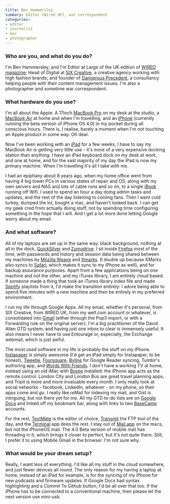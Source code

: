 ```yaml
---
title: Ben Hammersley
summary: Editor (Wired UK), war correspondent
categories:
- editor
- journalist
- mac
- photographer
---
```


### Who are you, and what do you do?

I'm Ben Hammersley, and I'm Editor at Large of the UK edition of [WIRED magazine](http://www.wired.co.uk/ "The UK version of WIRED."); Head of Digital at [SIX Creative](http://www.six-creative.com/ "SIX, a creative agency."), a creative agency working with high fashion brands; and founder of [Dangerous Precedent](http://www.dangerousprecedent.com/ "Ben's consultancy."), a consultancy helping people with their content management issues. I'm also a photographer and sometime war correspondent.

### What hardware do you use?

I'm all about the Apple. A 17inch [MacBook Pro][macbook-pro] on my desk at the studio, a [MacBook Air][macbook-air] at home and when I'm travelling, and an [iPhone][] (currently running the beta version of iPhone OS 4.0) in my pocket during all conscious hours. There is, I realise, barely a moment when I'm not touching an Apple product in some way. Oh dear.

Now I've been working with an [iPad][] for a few weeks, I have to say my MacBook Air is getting very little use - it's more of a very expensive docking station than anything. I have an iPad keyboard dock on my desk at work, and one at home, and for the vast majority of my day the iPad is now my primary machine. When I'm travelling it's all I take with me.

I had an epiphany about 8 years ago, when my home office went from having 4 big tower PCs in various states of repair and OS, along with my own servers and NAS and lots of cable runs and so on, to a single [iBook][] running off Wifi. I used to spend an hour a day doing admin tasks and updates, and the rest of the day listening to cooling fans. Then I went cold turkey, dumped the lot, bought a mac, and haven't looked back. I can get my geek cred from actually doing stuff, not by spending time configuring something in the hope that I will. And I get a lot more done letting Google worry about my email.

### And what software?

All of my laptops are set up in the same way: black background, nothing at all in the dock, [QuickSilver][] and [Zumodrive][]. I sit inside [Firefox][] most of the time, with passwords and history and session data being shared between my machines by [Mozilla Weave][weave] and [Xmarks][]. (I double up because XMarks also syncs to [Safari][], which makes it sync to my iPhone as well), and for backup assurance purposes. Apart from a few applications being on one machine and not the other, and my iTunes library, I am entirely cloud based. If someone made a thing that took an iTunes library index file and made [Spotify][] playlists from it, I'd make the transition entirely: I adore being able to spend five minutes with a new machine and then be entirely in my preferred environment.

I run my life through Google Apps. All my email, whether it's personal, from SIX Creative, from WIRED UK, from my well.com account or whatever, is consolidated into [Gmail][] (either through the Pop3 import, or with a Forwarding rule on the original server). I'm a big practitioner of the David Allen GTD system, and having just one inbox to clear is immensely useful. It also means I never have to use Entourage or, especially, the Exchange webmail, which is just awful.

The most used software in my life is probably the stuff on my iPhone. [Instapaper][instapaper-ios] is simply awesome (I'd get an iPad simply for Instapaper, to be honest), [Tweetie][tweetie-ios], [Foursquare][foursquare-ios], [Byline][byline-ios] for Google Reader syncing, Tumblr's authoring app, and [Words With Friends][words-with-friends-ios]. I don't have a working TV at home, instead using an old iMac with [Boxee][] installed: the iPhone app acts as the remote control. London City and London Bus are great travel planning apps, and Tripit is more and more invaluable every month. I only really look at social networks - facebook, LinkedIn, whatever - on my phone, so their apps come and go. I really like reMail for indexing my mail, and Gist is intriguing, but not there yet for me. All my GTD to-do lists are on [Google Docs][google-docs] and linked off my bookmark bar, along with links to two [BaseCamp][] accounts.

For the rest, [TextMate][] is the editor of choice, [Transmit][] the FTP tool of the day, and the [Terminal][] app does the rest. I stay out of [Mail.app][mail] on the macs, but not the iPhoneOS mail. The 4.0 Beta version of mobile mail has threading in it, which brings it closer to perfect, but it's not quite there. Still, I prefer it to using Mobile Gmail in the browser. I'm not sure why.

### What would be your dream setup?

Really, I want less of everything. I'd like all my stuff in the cloud somewhere, and just fewer devices all round. The only reason for my having a laptop at home, instead of an iPad for example, is for the syncing of my iPhone for new podcasts and firmware updates. If Google Docs had syntax highlighting and a Commit To Github button, I'd be all over that too. If the iPhone has to be connected to a conventional machine, then please let the next version use mini-usb.

[ibook]: https://en.wikipedia.org/wiki/IBook "A laptop."
[ipad]: https://www.apple.com/ipad/ "A tablet device."
[iphone]: https://en.wikipedia.org/wiki/IPhone_(1st_generation) "A smartphone."
[macbook-air]: https://www.apple.com/macbook-air/ "A very thin laptop."
[macbook-pro]: https://www.apple.com/macbook-pro/ "A laptop."
[basecamp]: https://basecamp.com/ "Web-based project management."
[boxee]: http://www.boxee.tv/ "An application for watching and organising media."
[byline-ios]: http://www.phantomfish.com/byline.html "A Google Reader app for the iPhone"
[firefox]: https://www.mozilla.org/en-US/firefox/new/ "A cross-platform open-source web browser."
[foursquare-ios]: https://itunes.apple.com/us/app/foursquare/id306934924 "An iPhone client for the social location game."
[gmail]: https://mail.google.com/mail/ "Web-based email."
[google-docs]: https://en.wikipedia.org/wiki/Google_Docs "A web-based office suite."
[instapaper-ios]: https://www.instapaper.com/iphone "An iPhone app for reading Instapaper saved pages."
[mail]: https://en.wikipedia.org/wiki/Mail_(application) "The default Mac OS X mail client."
[quicksilver]: https://qsapp.com/ "A data manipulator and launcher for the Mac."
[safari]: https://www.apple.com/safari/ "A fast web browser."
[spotify]: https://www.spotify.com/us/ "A music streaming service."
[terminal]: https://en.wikipedia.org/wiki/Terminal_(OS_X) "A console application included with Mac OS X."
[textmate]: http://macromates.com/ "A text editor for the Mac."
[transmit]: https://panic.com/transmit/ "An FTP/SFTP client for the Mac."
[tweetie-ios]: https://en.wikipedia.org/wiki/Tweetie "A Twitter client."
[weave]: https://en.wikipedia.org/wiki/Mozilla_Weave "A Firefox add-on for syncing bookmarks across computers."
[words-with-friends-ios]: https://itunes.apple.com/us/app/words-with-friends/id322852954 "A word game for the iPhone."
[xmarks]: http://www.xmarks.com/ "A bookmark syncing service."
[zumodrive]: https://en.wikipedia.org/wiki/ZumoDrive "A service to share your media via the cloud."
